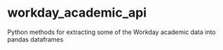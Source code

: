 # workday_academic_api
Python methods for extracting some of the Workday academic data into pandas dataframes
